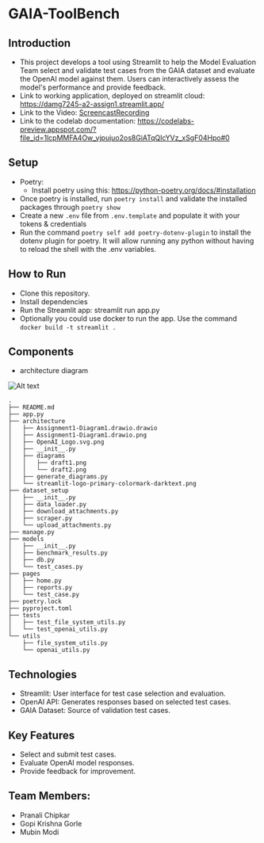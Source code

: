 # GAIA-ToolBench

## Introduction
- This project develops a tool using Streamlit to help the Model Evaluation Team select and validate test cases from the GAIA dataset and evaluate the OpenAI model against them. Users can interactively assess the model's performance and provide feedback.
- Link to working application, deployed on streamlit cloud: https://damg7245-a2-assign1.streamlit.app/
- Link to the Video: [ScreencastRecording](video/streamlit-app-2024-09-27-15-09-08.mp4)
- Link to the codelab documentation: https://codelabs-preview.appspot.com/?file_id=1lcpMMFA4Ow_vjpujuo2os8GiATqQlcYVz_xSgF04Hpo#0
  
## Setup
- Poetry:
  - Install poetry using this: https://python-poetry.org/docs/#installation
- Once poetry is installed, run `poetry install` and validate the installed packages through `poetry show`
- Create a new `.env` file from `.env.template` and populate it with your tokens & credentials
- Run the command `poetry self add poetry-dotenv-plugin` to install the dotenv plugin for poetry. It will allow running any python without having to reload the shell with the .env variables.

## How to Run
- Clone this repository.
- Install dependencies
- Run the Streamlit app: streamlit run app.py
- Optionally you could use docker to run the app. Use the command `docker build -t streamlit .`



## Components
- architecture diagram
  
![Alt text](architecture/Assignment1-Diagram1.drawio.png)


```
.
├── README.md
├── app.py
├── architecture
│   ├── Assignment1-Diagram1.drawio.drawio
│   ├── Assignment1-Diagram1.drawio.png
│   ├── OpenAI_Logo.svg.png
│   ├── __init__.py
│   ├── diagrams
│   │   ├── draft1.png
│   │   └── draft2.png
│   ├── generate_diagrams.py
│   └── streamlit-logo-primary-colormark-darktext.png
├── dataset_setup
│   ├── __init__.py
│   ├── data_loader.py
│   ├── download_attachments.py
│   ├── scraper.py
│   └── upload_attachments.py
├── manage.py
├── models
│   ├── __init__.py
│   ├── benchmark_results.py
│   ├── db.py
│   └── test_cases.py
├── pages
│   ├── home.py
│   ├── reports.py
│   └── test_case.py
├── poetry.lock
├── pyproject.toml
├── tests
│   ├── test_file_system_utils.py
│   └── test_openai_utils.py
└── utils
    ├── file_system_utils.py
    └── openai_utils.py
```

## Technologies
- Streamlit: User interface for test case selection and evaluation.
- OpenAI API: Generates responses based on selected test cases.
- GAIA Dataset: Source of validation test cases.

## Key Features
- Select and submit test cases.
- Evaluate OpenAI model responses.
- Provide feedback for improvement.

## Team Members:
- Pranali Chipkar
- Gopi Krishna Gorle
- Mubin Modi

